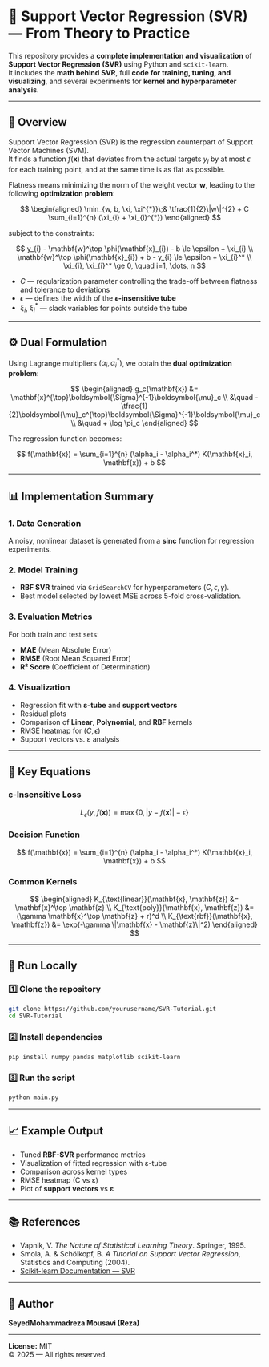 
# 🧠 Support Vector Regression (SVR) — From Theory to Practice

This repository provides a **complete implementation and visualization** of **Support Vector Regression (SVR)** using Python and `scikit-learn`.  
It includes the **math behind SVR**, full **code for training, tuning, and visualizing**, and several experiments for **kernel and hyperparameter analysis**.

---

## 📘 Overview

Support Vector Regression (SVR) is the regression counterpart of Support Vector Machines (SVM).  
It finds a function $f(\mathbf{x})$ that deviates from the actual targets $y_i$ by at most $\epsilon$ for each training point, and at the same time is as flat as possible.

Flatness means minimizing the norm of the weight vector $\mathbf{w}$, leading to the following **optimization problem**:

$$
\begin{aligned}
\min_{w, b, \xi, \xi^{*}}\;& \tfrac{1}{2}\|w\|^{2} + C \sum_{i=1}^{n} (\xi_{i} + \xi_{i}^{*})
\end{aligned}
$$




subject to the constraints:

$$ y_{i} - \mathbf{w}^\top \phi(\mathbf{x}_{i}) - b \le \epsilon + \xi_{i} \\ \mathbf{w}^\top \phi(\mathbf{x}_{i}) + b - y_{i} \le \epsilon + \xi_{i}^* \\ \xi_{i}, \xi_{i}^* \ge 0, \quad i=1, \dots, n $$


- $C$ — regularization parameter controlling the trade-off between flatness and tolerance to deviations  
- $\epsilon$ — defines the width of the **$\epsilon$-insensitive tube**  
- $\xi_i$, $\xi_i^*$ — slack variables for points outside the tube  

---

## ⚙️ Dual Formulation

Using Lagrange multipliers $(\alpha_i, \alpha_i^*)$, we obtain the **dual optimization problem**:

$$
\begin{aligned}
g_c(\mathbf{x})
&= \mathbf{x}^{\top}\boldsymbol{\Sigma}^{-1}\boldsymbol{\mu}_c \\
&\quad - \tfrac{1}{2}\boldsymbol{\mu}_c^{\top}\boldsymbol{\Sigma}^{-1}\boldsymbol{\mu}_c \\
&\quad + \log \pi_c
\end{aligned}
$$





The regression function becomes:

$$ f(\mathbf{x}) = \sum_{i=1}^{n} (\alpha_i - \alpha_i^*) K(\mathbf{x}_i, \mathbf{x}) + b $$

---

## 📊 Implementation Summary

### 1. Data Generation
A noisy, nonlinear dataset is generated from a **sinc** function for regression experiments.

### 2. Model Training
- **RBF SVR** trained via `GridSearchCV` for hyperparameters $(C, \epsilon, \gamma)$.
- Best model selected by lowest MSE across 5-fold cross-validation.

### 3. Evaluation Metrics
For both train and test sets:
- **MAE** (Mean Absolute Error)  
- **RMSE** (Root Mean Squared Error)  
- **R² Score** (Coefficient of Determination)

### 4. Visualization
- Regression fit with **ε-tube** and **support vectors**
- Residual plots
- Comparison of **Linear**, **Polynomial**, and **RBF** kernels
- RMSE heatmap for $(C, \epsilon)$
- Support vectors vs. ε analysis

---

## 🧩 Key Equations

### ε-Insensitive Loss

$$ L_\epsilon(y, f(\mathbf{x})) = \max\{0, |y - f(\mathbf{x})| - \epsilon\} $$

### Decision Function

$$ f(\mathbf{x}) = \sum_{i=1}^{n} (\alpha_i - \alpha_i^*) K(\mathbf{x}_i, \mathbf{x}) + b $$

### Common Kernels

$$
\begin{aligned}
K_{\text{linear}}(\mathbf{x}, \mathbf{z}) &= \mathbf{x}^\top \mathbf{z} \\
K_{\text{poly}}(\mathbf{x}, \mathbf{z}) &= (\gamma \mathbf{x}^\top \mathbf{z} + r)^d \\
K_{\text{rbf}}(\mathbf{x}, \mathbf{z}) &= \exp(-\gamma \|\mathbf{x} - \mathbf{z}\|^2)
\end{aligned}
$$

---

## 🧮 Run Locally

### 1️⃣ Clone the repository
```bash
git clone https://github.com/yourusername/SVR-Tutorial.git
cd SVR-Tutorial
```

### 2️⃣ Install dependencies
```bash
pip install numpy pandas matplotlib scikit-learn
```

### 3️⃣ Run the script
```bash
python main.py
```

---

## 📈 Example Output

- Tuned **RBF-SVR** performance metrics
- Visualization of fitted regression with ε-tube
- Comparison across kernel types
- RMSE heatmap (C vs ε)
- Plot of **support vectors** vs **ε**

---

## 📚 References

- Vapnik, V. *The Nature of Statistical Learning Theory*. Springer, 1995.  
- Smola, A. & Schölkopf, B. *A Tutorial on Support Vector Regression*, Statistics and Computing (2004).  
- [Scikit-learn Documentation — SVR](https://scikit-learn.org/stable/modules/generated/sklearn.svm.SVR.html)

---

## 🧠 Author

**SeyedMohammadreza Mousavi (Reza)**  

---

**License:** MIT  
© 2025 — All rights reserved.
